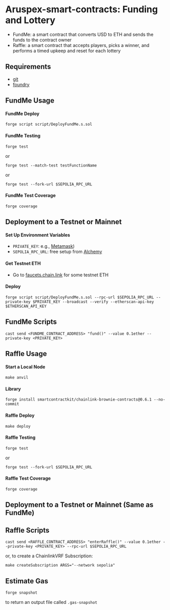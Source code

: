 # Aruspex-smart-contracts: Funding and Lottery
- FundMe: a smart contract that converts USD to ETH and sends the funds to the contract owner  
- Raffle: a smart contract that accepts players, picks a winner, and performs a timed upkeep and reset for each lottery 

## Requirements
- [git](https://git-scm.com/book/en/v2/Getting-Started-Installing-Git)
- [foundry](https://getfoundry.sh/)

## FundMe Usage

#### FundMe Deploy
```
forge script script/DeployFundMe.s.sol
```

#### FundMe Testing
```
forge test
```
or 
```
forge test --match-test testFunctionName
```
or
```
forge test --fork-url $SEPOLIA_RPC_URL
```

#### FundMe Test Coverage
```
forge coverage
```

## Deployment to a Testnet or Mainnet

#### Set Up Environment Variables
- `PRIVATE_KEY`: e.g., [Metamask](https://metamask.io/))
- `SEPOLIA_RPC_URL`: free setup from [Alchemy](https://alchemy.com/?a=673c802981)

#### Get Testnet ETH
- Go to [faucets.chain.link](https://faucets.chain.link/) for some testnet ETH

#### Deploy
```
forge script script/DeployFundMe.s.sol --rpc-url $SEPOLIA_RPC_URL --private-key $PRIVATE_KEY --broadcast --verify --etherscan-api-key $ETHERSCAN_API_KEY
```

## FundMe Scripts
```
cast send <FUNDME_CONTRACT_ADDRESS> "fund()" --value 0.1ether --private-key <PRIVATE_KEY>
```

## Raffle Usage

#### Start a Local Node
```
make anvil
```

#### Library
```
forge install smartcontractkit/chainlink-brownie-contracts@0.6.1 --no-commit
```

#### Raffle Deploy
```
make deploy
```

#### Raffle Testing
```
forge test
```
or
```
forge test --fork-url $SEPOLIA_RPC_URL
```

#### Raffle Test Coverage
```
forge coverage
```

## Deployment to a Testnet or Mainnet (Same as FundMe)

## Raffle Scripts

```
cast send <RAFFLE_CONTRACT_ADDRESS> "enterRaffle()" --value 0.1ether --private-key <PRIVATE_KEY> --rpc-url $SEPOLIA_RPC_URL
```
or, to create a ChainlinkVRF Subscription:
```
make createSubscription ARGS="--network sepolia"
```

## Estimate Gas
```
forge snapshot
```
to return an output file called `.gas-snapshot`


